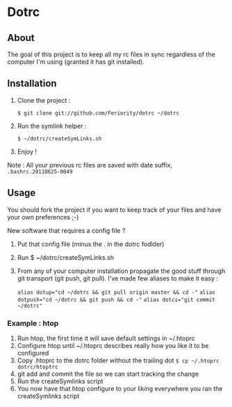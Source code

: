 # Dotrc #

## About ##

The goal of this project is to keep all my rc files in sync regardless of the computer I'm using (granted it has git installed).

## Installation ##

1. Clone the project :

    `$ git clone git://github.com/Feriority/dotrc ~/dotrc`

1. Run the symlink helper :

    `$ ~/dotrc/createSymLinks.sh`

1. Enjoy !


Note : All your previous rc files are saved with date suffix, `.bashrc.20110625-0049`




## Usage ##

You should fork the project if you want to keep track of your files and have your own preferences ;-)

New software that requires a config file ?

1. Put that config file (minus the . in the dotrc fodlder)
1. Run 
     $ ~/dotrc/createSymLinks.sh
1. From any of your computer installation propagate the good stuff through git transport (git push, git pull). I've made few aliases to make it easy :

    `alias dotup="cd ~/dotrc && git pull origin master && cd -"`
    `alias dotpush="cd ~/dotrc && git push && cd -"`
    `alias dotci="git commit ~/dotrc"`



### Example : htop ###

1. Run htop, the first time it will save default settings in ~/.htoprc
1. Configure htop until ~/.htoprc describes really how you like it to be configured
1. Copy .htoprc to the dotrc folder without the trailing dot
       `$ cp ~/.htoprc dotrc/htoptrc`
1. git add and commit the file so we can start tracking the change
1. Run the createSymlinks script
1. You now have that htop configure to your liking everywhere you ran the createSymlinks script

